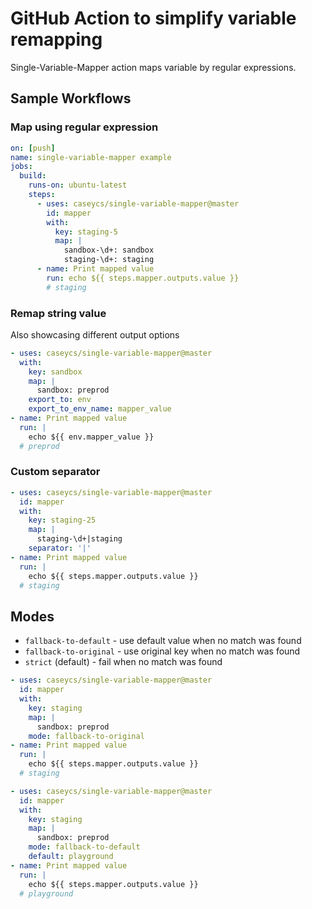 # GitHub Action to simplify variable remapping

Single-Variable-Mapper action maps variable by regular expressions.

## Sample Workflows

### Map using regular expression

```yaml
on: [push]
name: single-variable-mapper example
jobs:
  build:
    runs-on: ubuntu-latest
    steps:
      - uses: caseycs/single-variable-mapper@master
        id: mapper
        with:
          key: staging-5
          map: |
            sandbox-\d+: sandbox
            staging-\d+: staging
      - name: Print mapped value
        run: echo ${{ steps.mapper.outputs.value }}
        # staging
```

### Remap string value

Also showcasing different output options

```yaml
- uses: caseycs/single-variable-mapper@master
  with:
    key: sandbox
    map: |
      sandbox: preprod
    export_to: env
    export_to_env_name: mapper_value
- name: Print mapped value
  run: |
    echo ${{ env.mapper_value }}
  # preprod
```

### Custom separator

```yaml
- uses: caseycs/single-variable-mapper@master
  id: mapper
  with:
    key: staging-25
    map: |
      staging-\d+|staging
    separator: '|'
- name: Print mapped value
  run: |
    echo ${{ steps.mapper.outputs.value }}
  # staging
```

## Modes

- `fallback-to-default` - use default value when no match was found
- `fallback-to-original` - use original key when no match was found
- `strict` (default) - fail when no match was found

```yaml
- uses: caseycs/single-variable-mapper@master
  id: mapper
  with:
    key: staging
    map: |
      sandbox: preprod
    mode: fallback-to-original
- name: Print mapped value
  run: |
    echo ${{ steps.mapper.outputs.value }}
  # staging
```

```yaml
- uses: caseycs/single-variable-mapper@master
  id: mapper
  with:
    key: staging
    map: |
      sandbox: preprod
    mode: fallback-to-default
    default: playground
- name: Print mapped value
  run: |
    echo ${{ steps.mapper.outputs.value }}
  # playground
```
